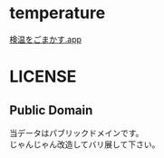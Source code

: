 # temperature
[検温をごまかす.app](https://neyatetsu.github.io/temperature/temperature)

# LICENSE
## Public Domain  
当データはパブリックドメインです。  
じゃんじゃん改造してバリ展して下さい。
